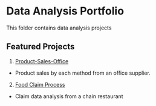 # Data Analysis Portfolio
This folder contains data analysis projects

## Featured Projects

1. [Product-Sales-Office](https://github.com/mauro-cesar-bh/data-analysis/blob/main/Product-Sales-Office/README.md)
  - Product sales by each method from an office supplier.

2. [Food Claim Process](https://github.com/mauro-cesar-bh/data-analysis/tree/main/Food-Claim-Process)
  -  Claim data analysis from a chain restaurant

